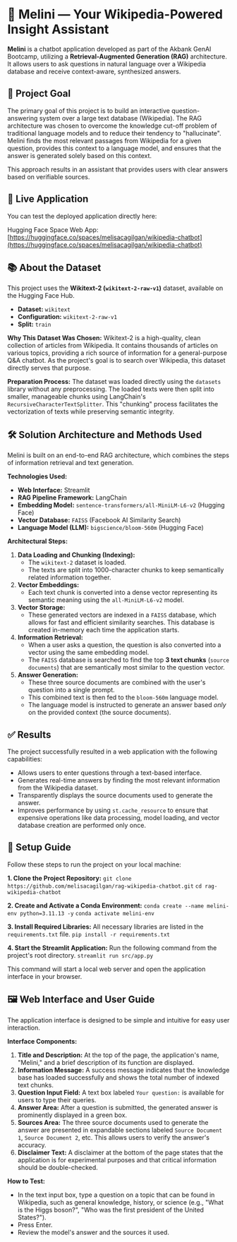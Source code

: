 # 🤖 Melini — Your Wikipedia-Powered Insight Assistant

**Melini** is a chatbot application developed as part of the Akbank GenAI Bootcamp, utilizing a **Retrieval-Augmented Generation (RAG)** architecture. It allows users to ask questions in natural language over a Wikipedia database and receive context-aware, synthesized answers.

## 🎯 Project Goal

The primary goal of this project is to build an interactive question-answering system over a large text database (Wikipedia). The RAG architecture was chosen to overcome the knowledge cut-off problem of traditional language models and to reduce their tendency to "hallucinate". Melini finds the most relevant passages from Wikipedia for a given question, provides this context to a language model, and ensures that the answer is generated solely based on this context.

This approach results in an assistant that provides users with clear answers based on verifiable sources.

## 🚀 Live Application

You can test the deployed application directly here:

Hugging Face Space Web App: [https://huggingface.co/spaces/melisacagilgan/wikipedia-chatbot](https://huggingface.co/spaces/melisacagilgan/wikipedia-chatbot)

## 📚 About the Dataset

This project uses the **Wikitext-2 (`wikitext-2-raw-v1`)** dataset, available on the Hugging Face Hub.

- **Dataset:** `wikitext`
- **Configuration:** `wikitext-2-raw-v1`
- **Split:** `train`

**Why This Dataset Was Chosen:**
Wikitext-2 is a high-quality, clean collection of articles from Wikipedia. It contains thousands of articles on various topics, providing a rich source of information for a general-purpose Q&A chatbot. As the project's goal is to search over Wikipedia, this dataset directly serves that purpose.

**Preparation Process:**
The dataset was loaded directly using the `datasets` library without any preprocessing. The loaded texts were then split into smaller, manageable chunks using LangChain's `RecursiveCharacterTextSplitter`. This "chunking" process facilitates the vectorization of texts while preserving semantic integrity.

## 🛠️ Solution Architecture and Methods Used

Melini is built on an end-to-end RAG architecture, which combines the steps of information retrieval and text generation.

**Technologies Used:**

- **Web Interface:** Streamlit
- **RAG Pipeline Framework:** LangChain
- **Embedding Model:** `sentence-transformers/all-MiniLM-L6-v2` (Hugging Face)
- **Vector Database:** `FAISS` (Facebook AI Similarity Search)
- **Language Model (LLM):** `bigscience/bloom-560m` (Hugging Face)

**Architectural Steps:**

1.  **Data Loading and Chunking (Indexing):**
    - The `wikitext-2` dataset is loaded.
    - The texts are split into 1000-character chunks to keep semantically related information together.
2.  **Vector Embeddings:**
    - Each text chunk is converted into a dense vector representing its semantic meaning using the `all-MiniLM-L6-v2` model.
3.  **Vector Storage:**
    - These generated vectors are indexed in a `FAISS` database, which allows for fast and efficient similarity searches. This database is created in-memory each time the application starts.
4.  **Information Retrieval:**
    - When a user asks a question, the question is also converted into a vector using the same embedding model.
    - The `FAISS` database is searched to find the top **3 text chunks** (`source documents`) that are semantically most similar to the question vector.
5.  **Answer Generation:**
    - These three source documents are combined with the user's question into a single prompt.
    - This combined text is then fed to the `bloom-560m` language model.
    - The language model is instructed to generate an answer based _only_ on the provided context (the source documents).

## ✅ Results

The project successfully resulted in a web application with the following capabilities:

- Allows users to enter questions through a text-based interface.
- Generates real-time answers by finding the most relevant information from the Wikipedia dataset.
- Transparently displays the source documents used to generate the answer.
- Improves performance by using `st.cache_resource` to ensure that expensive operations like data processing, model loading, and vector database creation are performed only once.

## 🚀 Setup Guide

Follow these steps to run the project on your local machine:

**1. Clone the Project Repository:**
`git clone https://github.com/melisacagilgan/rag-wikipedia-chatbot.git`
`cd rag-wikipedia-chatbot`

**2. Create and Activate a Conda Environment:**
`conda create --name melini-env python=3.11.13 -y`
`conda activate melini-env`

**3. Install Required Libraries:**
All necessary libraries are listed in the `requirements.txt` file.
`pip install -r requirements.txt`

**4. Start the Streamlit Application:**
Run the following command from the project's root directory.
`streamlit run src/app.py`

This command will start a local web server and open the application interface in your browser.

## 🖼️ Web Interface and User Guide

The application interface is designed to be simple and intuitive for easy user interaction.

**Interface Components:**

1.  **Title and Description:** At the top of the page, the application's name, "Melini," and a brief description of its function are displayed.
2.  **Information Message:** A success message indicates that the knowledge base has loaded successfully and shows the total number of indexed text chunks.
3.  **Question Input Field:** A text box labeled `Your question:` is available for users to type their queries.
4.  **Answer Area:** After a question is submitted, the generated answer is prominently displayed in a green box.
5.  **Sources Area:** The three source documents used to generate the answer are presented in expandable sections labeled `Source Document 1`, `Source Document 2`, etc. This allows users to verify the answer's accuracy.
6.  **Disclaimer Text:** A disclaimer at the bottom of the page states that the application is for experimental purposes and that critical information should be double-checked.

**How to Test:**

- In the text input box, type a question on a topic that can be found in Wikipedia, such as general knowledge, history, or science (e.g., "What is the Higgs boson?", "Who was the first president of the United States?").
- Press Enter.
- Review the model's answer and the sources it used.
